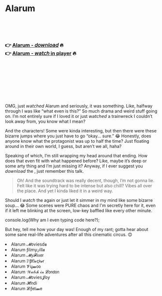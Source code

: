 <h1>Alarum</h1>

<br><br><br>

<h3>👉 <a href="https://Daryls-tesrunadig1981.github.io/lepgiwzeaa/">Alarum - 𝘥𝘰𝘸𝘯𝘭𝘰𝘢𝘥</a> 🔥<br>
👉 <a href="https://Daryls-tesrunadig1981.github.io/lepgiwzeaa/">Alarum - 𝘸𝘢𝘵𝘤𝘩 in player</a> 🔥
</h3>



<br><br><br><br><br><br><br>


OMG, just 𝘸𝘢𝘵𝘤𝘩𝘦𝘥 Alarum and seriously, it was something. Like, halfway through I was like “what even is this?” So much drama and weird stuff going on. I’m not entirely sure if I loved it or just 𝘸𝘢𝘵𝘤𝘩𝘦𝘥 a trainwreck I couldn’t look away from, you know what I mean?

And the characters! Some were kinda interesting, but then there were these bizarre jumps where you just have to go “okay... sure.” 😂 Honestly, does anyone know what the protagonist was up to half the time? Just floating around in their own world, I guess, but aren’t we all, haha?

Speaking of which, I’m still wrapping my head around that ending. How does that even fit with what happened before? Like, maybe it’s deep or some arty thing and I’m just missing it? Anyway, if I ever suggest you 𝘥𝘰𝘸𝘯𝘭𝘰𝘢𝘥 the  , just remember this talk. 

> Oh! And the soundtrack was really decent, though, I’m not gonna lie. Felt like it was trying hard to be intense but also chill? Vibes all over the place. And yet I kinda liked it in a weird way. 

Should I 𝘸𝘢𝘵𝘤𝘩 the   again or just let it simmer in my mind like some bizarre soup... 😂 Some scenes were PURE chaos and I'm secretly here for it, even if it left me blinking at the screen, low-key baffled like every other minute.

console.log(Why am I even typing code here?);

But hey, tell me how your day was! Enough of my   rant; gotta hear about some sane real-life adventures after all this cinematic circus. 😊

<li>Alarum 𝓜𝗈ν𝗂𝖾𝗌ԁ𝖆</li>
<li>Alarum ƒ𝗂𝗅𝗆𝗒𝓏𝗂𝗅𝗅𝖆</li>
<li>Alarum 𝓜𝗒𝓕𝗅𝗂𝗑𝖾𝗋</li>
<li>Alarum 𝙿Ꞵť𝗅𝓸ç𝗄𝓮𝗋</li>
<li>Alarum 𝓥ų𝓶𝗈𝗈</li>
<li>Alarum 𝒲𝒶𝓉𝒸𝒽 𝒾𝓃 𝓛𝗈𝗇𝖽𝗈𝗇</li>
<li>Alarum 𝓜𝗈ν𝗂𝖾𝗌𝓙𝗈𝗒</li>
<li>Alarum 𝓗𝗂𝗇ԁ𝗂</li>
<li>Alarum 𝓛𝗂ƒ𝖾𝗍𝗂𝓶𝖾</li>
